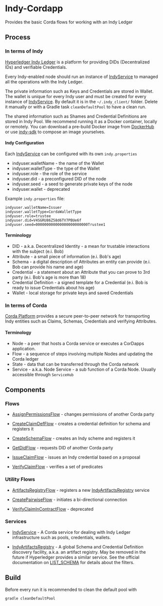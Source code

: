 # Indy-Cordapp

Provides the basic Corda flows for working with an Indy Ledger

## Process

### In terms of Indy

[Hyperledger Indy Ledger](https://www.hyperledger.org/projects/hyperledger-indy) is a platform for providing DIDs (Decentralized IDs) and verifiable Credentials.

Every Indy-enabled node should run an instance of [IndyService](#Services) to managed all the operations with the Indy Ledger.

The private information such as Keys and Credentials are stored in Wallet. 
The wallet is unique for every Indy user and must be created for every instance of [IndyService](#Services).
By default it is in the `~/.indy_client/` folder. 
Delete it manually or with a Gradle task `cleanDefaultPool` to have a clean run.

The shared information such as Shames and Credential Definitions are stored in Indy Pool. 
We recommend running it as a Docker container, locally or remotely.
You can download a pre-build Docker image from [DockerHub](https://hub.docker.com/r/teamblockchain/indy-pool/) or use [indy-sdk](https://github.com/hyperledger/indy-sdk) to compose an image yourselves.

#### Indy Configuration
Each [IndyService](#Services) can be configured with its own `indy.properties`

- indyuser.walletName - the name of the Wallet
- indyuser.walletType - the type of the Wallet
- indyuser.role - the role of the service
- indyuser.did - a preconfigured DID of the node
- indyuser.seed - a seed to generate private keys of the node
- indyuser.wallet - deprecated

Example `indy.properties` file:

    indyuser.walletName=Issuer
    indyuser.walletType=CordaWalletType
    indyuser.role=trustee
    indyuser.did=V4SGRU86Z58d6TV7PBUe6f
    indyuser.seed=000000000000000000000000Trustee1

#### Terminology

- DID - a.k.a. Decentralized Identity - a mean for trustable interactions with the subject (e.i. Bob)
- Attribute - a small piece of information (e.i. Bob's age)
- Schema - a digital description of Attributes an entity can provide (e.i. Bob can provide his name and age) 
- Credential - a statement about an Attribute that you can prove to 3rd party (e.i. Bob's age is more than 18)
- Credential Definition - a signed template for a Credential (e.i. Bob is ready to issue Credentials about his age)
- Wallet - local storage for private keys and saved Credentials


### In terms of Corda

[Corda Platform](https://www.corda.net/index.html) provides a secure peer-to-peer network for transporting Indy entities such as Claims, Schemas, Credentials and verifying Attributes.

#### Terminology

- Node - a peer that hosts a Corda service or executes a CorDapps application.
- Flow - a sequence of steps involving multiple Nodes and updating the Corda ledger
- State - data that can be transferred through the Corda network
- Service - a.k.a. Node Service - a sub function of a Corda Node. Usually accessible through `ServiceHub`

## Components

### Flows

- [AssignPermissionsFlow](src/main/kotlin/com.luxoft.blockchainlab.corda.hyperledger.indy/flow/AssignPermissionsFlow.kt) - changes permissions of another Corda party

- [CreateClaimDefFlow](src/main/kotlin/com.luxoft.blockchainlab.corda.hyperledger.indy/flow/CreateClaimDefFlow.kt) - creates a credential definition for schema and registers it

- [CreateSchemaFlow](src/main/kotlin/com.luxoft.blockchainlab.corda.hyperledger.indy/flow/CreateSchemaFlow.kt) - creates an Indy scheme and registers it

- [GetDidFlow](src/main/kotlin/com.luxoft.blockchainlab.corda.hyperledger.indy/flow/GetDidFlow.kt) -  requests DID of another Corda party

- [IssueClaimFlow](src/main/kotlin/com.luxoft.blockchainlab.corda.hyperledger.indy/flow/IssueClaimFlow.kt) - issues an Indy credential based on a proposal

- [VerifyClaimFlow](src/main/kotlin/com.luxoft.blockchainlab.corda.hyperledger.indy/flow/VerifyClaimFlow.kt) - verifies a set of predicates

### Utility Flows

- [ArtifactsRegistryFlow](src/main/kotlin/com.luxoft.blockchainlab.corda.hyperledger.indy/flow/ArtifactsRegistryFlow.kt) - registers a new [IndyArtifactsRegistry](#services) service

- [CreatePairwiseFlow](src/main/kotlin/com.luxoft.blockchainlab.corda.hyperledger.indy/flow/CreatePairwiseFlow.kt) - initiates a bi-directional connection

- [VerifyClaimInContractFlow](src/main/kotlin/com.luxoft.blockchainlab.corda.hyperledger.indy/flow/VerifyClaimInContractFlow.kt) - deprecated

### Services

- [IndyService](src/main/kotlin/com.luxoft.blockchainlab.corda.hyperledger.indy/service/IndyService.kt) - 
A Corda service for dealing with Indy Ledger infrastructure such as pools, credentials, wallets.

- [IndyArtifactsRegistry](src/main/kotlin/com.luxoft.blockchainlab.corda.hyperledger.indy/service/IndyArtifactsRegistry.kt) - 
A global Schema and Credential Definition discovery facility, a.k.a. an artifact registry. 
May be removed in the future if Hyperledger provides a similar service.
See the official documentation on [LIST_SCHEMA](https://github.com/hyperledger/indy-node/blob/c37af6befccf31afa8a31c032c88d110b819495b/design/anoncreds.md#list_schema) for details about the filters.


## Build

Before every run it is recommended to clean the default pool with 

    gradle cleanDefaultPool